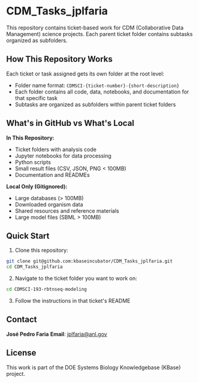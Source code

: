 # CDM_Tasks_jplfaria

This repository contains ticket-based work for CDM (Collaborative Data Management) science projects. Each parent ticket folder contains subtasks organized as subfolders.

## How This Repository Works

Each ticket or task assigned gets its own folder at the root level:
- Folder name format: `CDMSCI-{ticket-number}-{short-description}`
- Each folder contains all code, data, notebooks, and documentation for that specific task
- Subtasks are organized as subfolders within parent ticket folders

## What's in GitHub vs What's Local

**In This Repository:**
- Ticket folders with analysis code
- Jupyter notebooks for data processing
- Python scripts
- Small result files (CSV, JSON, PNG < 100MB)
- Documentation and READMEs

**Local Only (Gitignored):**
- Large databases (> 100MB)
- Downloaded organism data
- Shared resources and reference materials
- Large model files (SBML > 100MB)

## Quick Start

1. Clone this repository:
```bash
git clone git@github.com:kbaseincubator/CDM_Tasks_jplfaria.git
cd CDM_Tasks_jplfaria
```

2. Navigate to the ticket folder you want to work on:
```bash
cd CDMSCI-193-rbtnseq-modeling
```

3. Follow the instructions in that ticket's README

## Contact

**José Pedro Faria**
**Email**: jplfaria@anl.gov

## License

This work is part of the DOE Systems Biology Knowledgebase (KBase) project.
